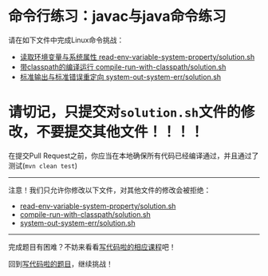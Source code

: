# 命令行练习：javac与java命令练习

请在如下文件中完成Linux命令挑战：

- [读取环境变量与系统属性 read-env-variable-system-property/solution.sh](https://github.com/hcsp/practise-java-commands/blob/master/read-env-variable-system-property/solution.sh)
- [带classpath的编译运行 compile-run-with-classpath/solution.sh](https://github.com/hcsp/practise-java-commands/blob/master/compile-run-with-classpath/solution.sh)
- [标准输出与标准错误重定向 system-out-system-err/solution.sh](https://github.com/hcsp/practise-java-commands/blob/master/system-out-system-err/solution.sh)

# 请切记，只提交对`solution.sh`文件的修改，不要提交其他文件！！！！

在提交Pull Request之前，你应当在本地确保所有代码已经编译通过，并且通过了测试(`mvn clean test`)

-----
注意！我们只允许你修改以下文件，对其他文件的修改会被拒绝：
- [read-env-variable-system-property/solution.sh](https://github.com/hcsp/practise-java-commands/blob/master/read-env-variable-system-property/solution.sh)
- [compile-run-with-classpath/solution.sh](https://github.com/hcsp/practise-java-commands/blob/master/compile-run-with-classpath/solution.sh)
- [system-out-system-err/solution.sh](https://github.com/hcsp/practise-java-commands/blob/master/system-out-system-err/solution.sh)
-----


完成题目有困难？不妨来看看[写代码啦的相应课程](https://xiedaimala.com/tasks/661cd7ab-7fea-47d0-8e11-555d6fca751d)吧！

回到[写代码啦的题目](https://xiedaimala.com/tasks/661cd7ab-7fea-47d0-8e11-555d6fca751d/quizzes/6c87ef57-7f06-4af2-9112-86dd27ff099d)，继续挑战！

